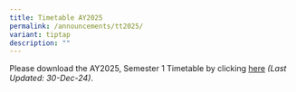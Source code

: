 ```yaml
---
title: Timetable AY2025
permalink: /announcements/tt2025/
variant: tiptap
description: ""
---
```

<p>Please download the AY2025, Semester 1 Timetable by clicking <a href="/files/Announcements/Timetable 2025/Classes_TT_2025_SEM_1_301224.pdf" rel="noopener nofollow" target="_blank">here</a>  <em>(Last Updated: 30-Dec-24)</em>.</p>